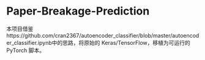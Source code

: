 # Paper-Breakage-Prediction

本项目借鉴https://github.com/cran2367/autoencoder_classifier/blob/master/autoencoder_classifier.ipynb中的思路，将原始的 Keras/TensorFlow，移植为可运行的 PyTorch 脚本。
